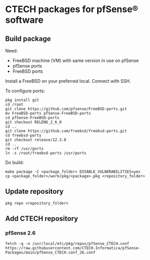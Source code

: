 # CTECH packages for pfSense® software

## Build package

Need:

- FreeBSD machine (VM) with same version in use on pfSense
- pfSense ports
- FreeBSD ports

Install a FreeBSD on your preferred local. Connect with SSH.

To configure ports:

```shell
pkg install git
cd /root
git clone https://github.com/pfsense/FreeBSD-ports.git
mv FreeBSD-ports pfSense-FreeBSD-ports
cd pfSense-FreeBSD-ports
git checkout RELENG_2_6_0
cd ..
git clone https://github.com/freebsd/freebsd-ports.git
cd freebsd-ports
git checkout release/12.3.0
cd ..
rm -rf /usr/ports
ln -s /root/freebsd-ports /usr/ports
```

Do build:

```shell
make package -C <package_folder> DISABLE_VULNERABILITIES=yes
cp <package_folder>/work/pkg/<package>.pkg <repository_folder> 
```

## Update repository

```shell
pkg repo <repository_folder>
```

## Add CTECH repository

### pfSense 2.6

```shell
fetch -q -o /usr/local/etc/pkg/repos/pfSense_CTECH.conf https://raw.githubusercontent.com/CTECH-Informatica/pfSense-Packages/main/pfSense_CTECH.conf_26.conf
```
